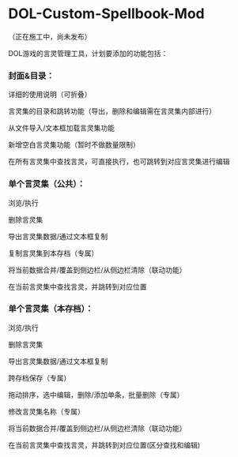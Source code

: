 # DOL-Custom-Spellbook-Mod
（正在施工中，尚未发布）

DOL游戏的言灵管理工具，计划要添加的功能包括：

### 封面&目录：

详细的使用说明（可折叠）

言灵集的目录和跳转功能（导出，删除和编辑需在言灵集内部进行）

从文件导入/文本框加载言灵集功能

新增空白言灵集功能（暂时不做数量限制）

在所有言灵集中查找言灵，可直接执行，也可跳转到对应言灵集进行编辑

###  单个言灵集（公共）：

浏览/执行

删除言灵集

导出言灵集数据/通过文本框复制

复制言灵集到本存档（专属）

将当前数据合并/覆盖到侧边栏/从侧边栏清除（联动功能）

在当前言灵集中查找言灵，并跳转到对应位置

### 单个言灵集（本存档）：
浏览/执行

删除言灵集

导出言灵集数据/通过文本框复制

跨存档保存（专属）

拖动排序，选中编辑，删除/添加单条，批量删除（专属）

修改言灵集名称（专属）

将当前数据合并/覆盖到侧边栏/从侧边栏清除（联动功能）

在当前言灵集中查找言灵，并跳转到对应位置(区分查找和编辑)
